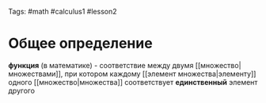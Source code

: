 Tags: #math #calculus1 #lesson2
# Общее определение
**функция** (в математике) - соответствие между двумя [[множество|множествами]], при котором каждому [[элемент множества|элементу]] одного [[множество|множества]] соответствует **единственный** элемент другого

